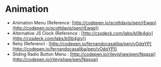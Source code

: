 # Animation

+ Animation Menu (Reference: [http://codepen.io/scottdavis/pen/rEwqp](http://codepen.io/scottdavis/pen/rEwqp))
+ Alternative JS Clock (Reference : [http://cssdeck.com/labs/k0lb4giv](http://cssdeck.com/labs/k0lb4giv))
+ Reloj (Referenct : [http://codepen.io/fernandocasaliba/pen/vOdqYP](http://codepen.io/fernandocasaliba/pen/vOdqYP))
+ Sliding Radio Button Menu : [http://codepen.io/rileyjshaw/pen/Nqqxaj](http://codepen.io/rileyjshaw/pen/Nqqxaj)
